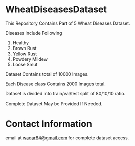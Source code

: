 # WheatDiseasesDataset
This Repository Contains Part of 5 Wheat Diseases Dataset.

Diseases Include Following

1. Healthy
2. Brown Rust
3. Yellow Rust
4. Powdery Mildew
5. Loose Smut

Dataset Contains total of 10000 Images.

Each Disease class Contains 2000 Images total.

Dataset is divided into train/val/test split of 80/10/10 ratio.

Complete Dataset May be Provided If Needed.

# Contact Information

email at waqar84@gmail.com for complete dataset access.




